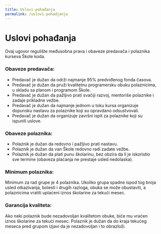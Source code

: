 ```yaml
---
title: Uslovi pohađanja
permalink: /uslovi-pohadjanja
---
```


# Uslovi pohađanja

Ovaj ugovor regulište međusobna prava i obaveze predavača i polaznika kurseva Škole koda.

### Obaveze predavača:
- Predavač je dužan da održi najmanje 95% predviđenog fonda časova.
- Predavač je dužan da pruži kvalitetnu programersku obuku polaznicima, u skladu sa planom i programom Škole.
- Predavač je dužan da pažljivo prati svačiji razvoj, mentoriše polaznike i zadaje prikladne vežbe.
- Predavač je dužan da najmanje jednom u toku kursa organizuje dopunsku nastavu za polaznike koji su opravdano odsustvovali.
- Predavač je dužan da organizuje završni ispit za polaznike koji su ispunili uslove.

### Obaveze polaznika:
- Polaznik je dužan da redovno i pažljivo prati nastavu.
- Polaznik je dužan da van Škole redovno radi zadate vežbe.
- Polaznik je dužan da plati punu školarinu, bez obzira da li je iskoristio sve termine (obaveza plaćanja ne prestaje usled nedolaska).

### Minimum polaznika:
Minimum za rad grupe je 4 polaznika. Ukoliko grupa spadne ispod tog broja usled otkazivanja, bolesti i drugih razloga, obuka se može obustaviti, a polaznicima vratiti uplaćeni iznos školarine za tekući mesec.

### Garancija kvaliteta:
Ako neki polaznik bude nezadovoljan kvalitetom obuke, biće mu vraćen iznos školarine za tekući mesec. Polaznik je dužan da do kraja tekućeg meseca pred grupom izjavi da je nezadovoljan i to obrazloži.
